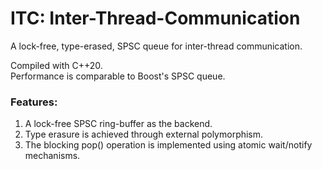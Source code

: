 # ITC: Inter-Thread-Communication
A lock-free, type-erased, SPSC queue for inter-thread communication.  
  
Compiled with C++20.  
Performance is comparable to Boost's SPSC queue.
### Features:
1. A lock-free SPSC ring-buffer as the backend.
2. Type erasure is achieved through external polymorphism.
3. The blocking pop() operation is implemented using atomic wait/notify mechanisms.  

